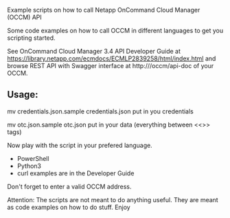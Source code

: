 Example scripts on how to call Netapp OnCommand Cloud Manager (OCCM) API

Some code examples on how to call OCCM in different languages to get you scripting started. 

See OnCommand Cloud Manager 3.4 API Developer Guide at https://library.netapp.com/ecmdocs/ECMLP2839258/html/index.html and browse REST API with Swagger interface at http://<occm-ip>/occm/api-doc of your OCCM.

## Usage:
mv credentials.json.sample credentials.json
put in you credentials

mv otc.json.sample otc.json
put in your data (everything between <<>> tags)

Now play with the script in your prefered language.
- PowerShell
- Python3
- curl examples are in the Developer Guide

Don't forget to enter a valid OCCM address.

Attention: The scripts are not meant to do anything useful. They are meant as code examples on how to do stuff. Enjoy
